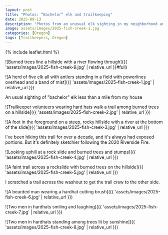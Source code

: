 ```yaml
---
layout: post
title: "Photos: “Bachelor” elk and trailkeeping"
date: 2025-09-13
description: "Photos from an unusual elk sighting in my neighborhood and work on a trail I've been visiting for well over a decade"
image: assets/images/2025-fish-creek-1.jpg
categories: [Oregon]
tags: [Trailkeepers, Oregon]
---
```


{% include leaflet.html %}

![Burned trees line a hillside with a river flowing through]({{ 'assets/images/2025-fish-creek-9.jpg' | relative_url }}#full)

![A herd of five elk all with antlers standing in a field with powerlines overhead and a band of mist]({{ 'assets/images/2025-fish-creek-1.jpg' | relative_url }})

<figcaption>An usual sighting of "bachelor" elk less than a mile from my house</figcaption>

![Trailkeeper volunteers wearing hard hats walk a trail among burned trees on a hillside]({{ 'assets/images/2025-fish-creek-2.jpg' | relative_url }})

![A foot in the foreground on a steep, rocky hillside with a river at the bottom of the slide]({{ 'assets/images/2025-fish-creek-3.jpg' | relative_url }})

<figcaption>I've been hiking this trail for over a decade, and it's always had exposed portions. But it's definitely sketchier following the 2020 Riverside Fire.</figcaption>

![Looking uphill at a rock slide and burned trees and stumps]({{ 'assets/images/2025-fish-creek-4.jpg' | relative_url }})

![A faint trail across a rockslide with burned trees on the hillside]({{ 'assets/images/2025-fish-creek-5.jpg' | relative_url }})

<figcaption>I scratched a trail across the washout to get the trail crew to the other side.</figcaption>

![A bearded man wearing a hardhat cutting brush]({{ 'assets/images/2025-fish-creek-6.jpg' | relative_url }})

![Two men in hardhats smiling and laughing]({{ 'assets/images/2025-fish-creek-7.jpg' | relative_url }})

![Two men in hardhats standing among trees lit by sunshine]({{ 'assets/images/2025-fish-creek-8.jpg' | relative_url }})

<!-- Map -->

<div class="map" id="map"></div>

<script>

var map = L.map('map').setView([45.1569735, -122.1506715], 13); 

L.tileLayer('{{ site.data.maptiles.tiles }}', {
  attribution: '{{ site.data.maptiles.attribution }}',
  subdomains: 'abcd',
  maxZoom: {{ site.data.maptiles.max-zoom }}
}).addTo(map);
        
L.marker([45.1569735,-122.1506715]).addTo(map)
.bindPopup('Fish Creek');

</script>